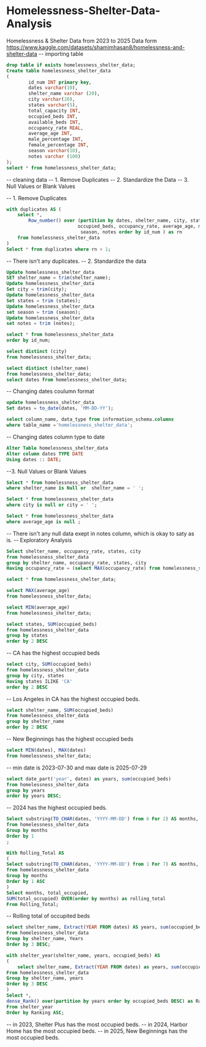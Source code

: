 # Homelessness-Shelter-Data-Analysis
Homelessness &amp; Shelter Data from 2023 to 2025
Data form https://www.kaggle.com/datasets/shamimhasan8/homelessness-and-shelter-data
-- importing table
```sql
drop table if exists homelessness_shelter_data;
Create table homelessness_shelter_data
(
		id_num INT primary key,
		dates varchar(10),
		shelter_name varchar (20),
		city varchar(20),
		states varchar(5),
		total_capacity INT,
		occupied_beds INT,
		available_beds INT,
		occupancy_rate REAL,
		average_age INT,
		male_percentage INT,
		female_percentage INT,
		season varchar(10),
		notes varchar (100)
);
select * from homelessness_shelter_data;
```
-- cleaning data
-- 1. Remove Duplicates
-- 2. Standardize the Data
-- 3. Null Values or Blank Values



-- 1. Remove Duplicates
```sql
with duplicates AS (
	select *, 
		Row_number() over (partition by dates, shelter_name, city, states, total_capacity, 
						  occupied_beds, occupancy_rate, average_age, male_percentage, female_percentage, 
						   season, notes order by id_num ) as rn
	from homelessness_shelter_data
)
Select * from duplicates where rn > 1;
```

-- There isn't any duplicates.
-- 2. Standardize the data
```sql
Update homelessness_shelter_data
SET shelter_name = trim(shelter_name);
Update homelessness_shelter_data
Set city = trim(city);
Update homelessness_shelter_data
Set states = trim (states);
Update homelessness_shelter_data
set season = trim (season);
Update homelessness_shelter_data
set notes = trim (notes);

select * from homelessness_shelter_data
order by id_num;

select distinct (city)
from homelessness_shelter_data;

select distinct (shelter_name)
from homelessness_shelter_data;
select dates from homelessness_shelter_data;
```
-- Changing dates coulumn format 
```sql
update homelessness_shelter_data
Set dates = to_date(dates, 'MM-DD-YY');

select column_name, data_type from information_schema.columns
where table_name ='homelessness_shelter_data';
```
-- Changing dates column type to date
```sql
Alter Table homelessness_shelter_data
Alter column dates TYPE DATE
Using dates :: DATE;
```
--3. Null Values or Blank Values
```sql
Select * from homelessness_shelter_data
where shelter_name is Null or  shelter_name = ' ';

Select * from homelessness_shelter_data
where city is null or city = ' ';

Select * from homelessness_shelter_data
where average_age is null ;
```
-- There isn't any null data exept in notes column, which is okay to saty as is.
-- Exploratory Analysis
```sql
Select shelter_name, occupancy_rate, states, city
from homelessness_shelter_data
group by shelter_name, occupancy_rate, states, city
Having occupancy_rate = (select MAX(occupancy_rate) from homelessness_shelter_data);

select * from homelessness_shelter_data;

select MAX(average_age)
from homelessness_shelter_data;

select MIN(average_age)
from homelessness_shelter_data;

select states, SUM(occupied_beds)
from homelessness_shelter_data
group by states
order by 2 DESC
```
-- CA has the highest occupied beds
```sql
select city, SUM(occupied_beds)
from homelessness_shelter_data
group by city, states
Having states ILIKE 'CA'
order by 2 DESC
```
-- Los Angeles in CA has the highest occupied beds.
```sql
select shelter_name, SUM(occupied_beds)
from homelessness_shelter_data
group by shelter_name
order by 2 DESC
```
-- New Beginnings has the highest occupied beds
```sql
select MIN(dates), MAX(dates)
from homelessness_shelter_data;
```
-- min date is 2023-07-30 and max date is 2025-07-29
```sql
select date_part('year', dates) as years, sum(occupied_beds)
from homelessness_shelter_data
group by years
order by years DESC;
```
-- 2024 has the highest occupied beds. 
```sql
Select substring(TO_CHAR(dates, 'YYYY-MM-DD') from 6 For 2) AS months, sum(occupied_beds)
from homelessness_shelter_data
Group by months
Order by 1
;

With Rolling_Total AS 
(
Select substring(TO_CHAR(dates, 'YYYY-MM-DD') from 1 For 7) AS months, sum(occupied_beds) as total_occupied
from homelessness_shelter_data
Group by months
Order by 1 ASC
)
Select months, total_occupied,
SUM(total_occupied) OVER(order by months) as rolling_total
From Rolling_Total;
```
-- Rolling total of occupited beds
```sql
select shelter_name, Extract(YEAR FROM dates) AS years, sum(occupied_beds)
From homelessness_shelter_data
Group by shelter_name, Years
Order by 3 DESC;

with shelter_year(shelter_name, years, occupied_beds) AS
(
	select shelter_name, Extract(YEAR FROM dates) as years, sum(occupied_beds)
From homelessness_shelter_data
Group by shelter_name, years
Order by 3 DESC
)
Select *, 
dense_Rank() over(partition by years order by occupied_beds DESC) as Ranking
From shelter_year
Order by Ranking ASC;
```
-- in 2023, Shelter Plus has the most occupied beds.
-- in 2024, Harbor Home has the most occupied beds.
-- in 2025, New Beginnings has the most occupied beds.
